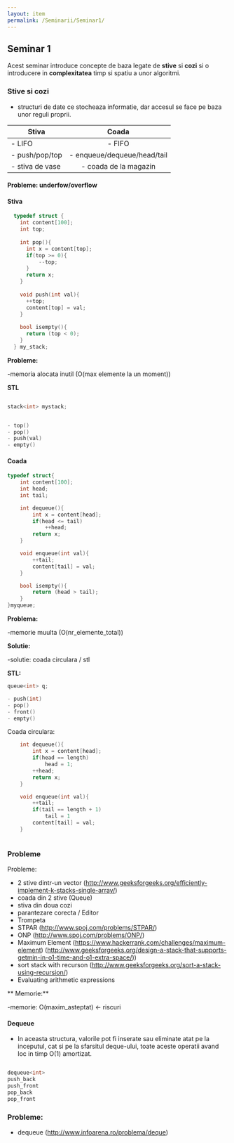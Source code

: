 ```yaml
---
layout: item
permalink: /Seminarii/Seminar1/
---
```


## Seminar 1

Acest seminar introduce concepte de baza legate de **stive** si **cozi** si o introducere in **complexitatea** timp si spatiu a unor algoritmi.


### Stive si cozi


- structuri de date ce stocheaza informatie, dar accesul se face pe baza unor reguli proprii.

| Stiva                         | Coada                         |
| ------------------------------|:-----------------------------:| 
| - LIFO                        | - FIFO                        | 
| - push/pop/top                | - enqueue/dequeue/head/tail   |  
| - stiva de vase               | - coada de la magazin         |

#### Probleme: underfow/overflow

#### Stiva

``` C++
  typedef struct {
    int content[100];
    int top;
  
    int pop(){						
      int x = content[top];
      if(top >= 0){
          --top;
      }
      return x;
    }
  
    void push(int val){
      ++top;
      content[top] = val;
    }
  
    bool isempty(){
      return (top < 0);
    }
  } my_stack;
```

**Probleme:**


  -memoria alocata inutil (O(max elemente la un moment))

**STL**

``` C++

stack<int> mystack;


- top()
- pop()
- push(val)
- empty()
```


#### Coada


``` C++
typedef struct{						
    int content[100];				
    int head;
    int tail;

    int dequeue(){
        int x = content[head];
        if(head <= tail)
            ++head;
        return x;
    }

    void enqueue(int val){
        ++tail;
        content[tail] = val;
    }

    bool isempty(){
        return (head > tail);
    }
}myqueue;

```

**Problema:**  

-memorie muulta (O(nr_elemente_total))

**Solutie:** 

-solutie: coada circulara / stl
    
**STL:**


``` C++
queue<int> q;

- push(int)
- pop()
- front()
- empty()
```

Coada circulara:

``` C++
	int dequeue(){
        int x = content[head];
        if(head == length)
            head = 1;
		++head;
        return x;
    }

    void enqueue(int val){
        ++tail;
		if(tail == length + 1)
			tail = 1
        content[tail] = val;
    }
	
```

### Probleme


Probleme:

- 2 stive dintr-un vector (http://www.geeksforgeeks.org/efficiently-implement-k-stacks-single-array/)
- coada din 2 stive (Queue)
- stiva din doua cozi
- parantezare corecta / Editor
- Trompeta
- STPAR (http://www.spoj.com/problems/STPAR/)
- ONP (http://www.spoj.com/problems/ONP/)
- Maximum Element (https://www.hackerrank.com/challenges/maximum-element)
 		(http://www.geeksforgeeks.org/design-a-stack-that-supports-getmin-in-o1-time-and-o1-extra-space/))
- sort stack with recurson (http://www.geeksforgeeks.org/sort-a-stack-using-recursion/)
- Evaluating arithmetic expressions


** Memorie:** 

-memorie: O(maxim_asteptat) <- riscuri

#### Dequeue

- In aceasta structura, valorile pot fi inserate sau eliminate atat pe la inceputul, cat si pe la sfarsitul deque-ului, toate aceste operatii avand loc in timp O(1) amortizat.

```C++

dequeue<int>
push_back
push_front
pop_back
pop_front

```

### Probleme:


- dequeue (http://www.infoarena.ro/problema/deque)


